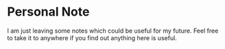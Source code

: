 # Personal Note
I am just leaving some notes which could be useful for my future.
Feel free to take it to anywhere if you find out anything here is useful.